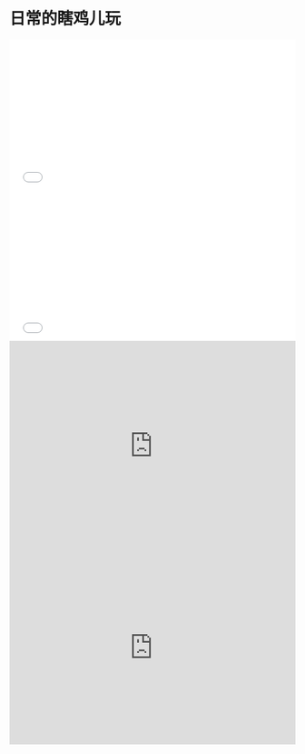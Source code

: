 # 日常的瞎鸡儿玩

<iframe height="265" style="width: 100%;" scrolling="no" title="吹风机样式" src="//codepen.io/foreverZ133/embed/xBEWyO/?height=265&theme-id=dark&default-tab=result" frameborder="no" allowtransparency="true" allowfullscreen="true">
  See the Pen <a href='https://codepen.io/foreverZ133/pen/xBEWyO/'>吹风机样式</a> by 张永恒
  (<a href='https://codepen.io/foreverZ133'>@foreverZ133</a>) on <a href='https://codepen.io'>CodePen</a>.
</iframe>

<iframe height="265" style="width: 100%;" scrolling="no" title="四条装饰半长边框的实现" src="//codepen.io/foreverZ133/embed/XoLWYQ/?height=265&theme-id=dark&default-tab=result" frameborder="no" allowtransparency="true" allowfullscreen="true">
  See the Pen <a href='https://codepen.io/foreverZ133/pen/XoLWYQ/'>四条装饰半长边框的实现</a> by 张永恒
  (<a href='https://codepen.io/foreverZ133'>@foreverZ133</a>) on <a href='https://codepen.io'>CodePen</a>.
</iframe>

<iframe height="370" style="width: 100%;" scrolling="no" title="圆环菜单" src="https://codepen.io/foreverZ133/embed/xxxbJaG?height=370&theme-id=0&default-tab=result" frameborder="no" allowtransparency="true" allowfullscreen="true">
  See the Pen <a href='https://codepen.io/foreverZ133/pen/xxxbJaG'>圆环菜单</a> by 张永恒
  (<a href='https://codepen.io/foreverZ133'>@foreverZ133</a>) on <a href='https://codepen.io'>CodePen</a>.
</iframe>

<iframe height="340" style="width: 100%;" scrolling="no" title="底部渐变的实现" src="https://codepen.io/foreverZ133/embed/dybExpB?height=340&theme-id=0&default-tab=result" frameborder="no" allowtransparency="true" allowfullscreen="true">
  See the Pen <a href='https://codepen.io/foreverZ133/pen/dybExpB'>底部渐变的实现</a> by 张永恒
  (<a href='https://codepen.io/foreverZ133'>@foreverZ133</a>) on <a href='https://codepen.io'>CodePen</a>.
</iframe>